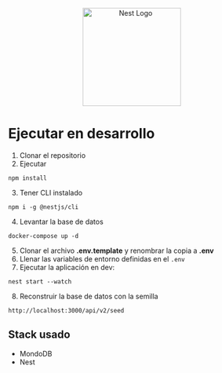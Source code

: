 <p align="center">
  <a href="http://nestjs.com/" target="blank"><img src="https://nestjs.com/img/logo-small.svg" width="200" alt="Nest Logo" /></a>
</p>

# Ejecutar en desarrollo

1. Clonar el repositorio
2. Ejecutar
```
npm install
```
3. Tener CLI instalado
```
npm i -g @nestjs/cli
```
4. Levantar la base de datos
```
docker-compose up -d
```
5. Clonar el archivo __.env.template__ y renombrar la copia a  __.env__
6. Llenar las variables de entorno definidas en el ```.env```
7. Ejecutar la aplicación en dev:
```
nest start --watch
```
8. Reconstruir la base de datos con la semilla
```
http://localhost:3000/api/v2/seed
```

## Stack usado
* MondoDB
* Nest